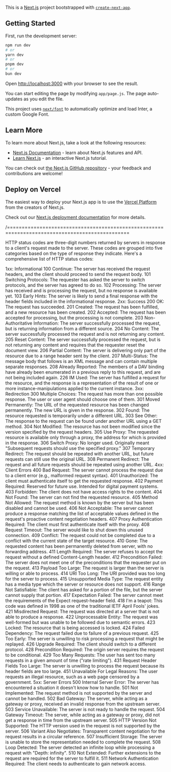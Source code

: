 This is a [Next.js](https://nextjs.org/) project bootstrapped with [`create-next-app`](https://github.com/vercel/next.js/tree/canary/packages/create-next-app).

## Getting Started

First, run the development server:

```bash
npm run dev
# or
yarn dev
# or
pnpm dev
# or
bun dev
```

Open [http://localhost:3000](http://localhost:3000) with your browser to see the result.

You can start editing the page by modifying `app/page.js`. The page auto-updates as you edit the file.

This project uses [`next/font`](https://nextjs.org/docs/basic-features/font-optimization) to automatically optimize and load Inter, a custom Google Font.

## Learn More

To learn more about Next.js, take a look at the following resources:

- [Next.js Documentation](https://nextjs.org/docs) - learn about Next.js features and API.
- [Learn Next.js](https://nextjs.org/learn) - an interactive Next.js tutorial.

You can check out [the Next.js GitHub repository](https://github.com/vercel/next.js/) - your feedback and contributions are welcome!

## Deploy on Vercel

The easiest way to deploy your Next.js app is to use the [Vercel Platform](https://vercel.com/new?utm_medium=default-template&filter=next.js&utm_source=create-next-app&utm_campaign=create-next-app-readme) from the creators of Next.js.

Check out our [Next.js deployment documentation](https://nextjs.org/docs/deployment) for more details.

/===============================================================================================

HTTP status codes are three-digit numbers returned by servers in response to a client's request made to the server. These codes are grouped into five categories based on the type of response they indicate. Here's a comprehensive list of HTTP status codes:

1xx: Informational
100 Continue: The server has received the request headers, and the client should proceed to send the request body.
101 Switching Protocols: The requester has asked the server to switch protocols, and the server has agreed to do so.
102 Processing: The server has received and is processing the request, but no response is available yet.
103 Early Hints: The server is likely to send a final response with the header fields included in the informational response.
2xx: Success
200 OK: The request has succeeded.
201 Created: The request has been fulfilled, and a new resource has been created.
202 Accepted: The request has been accepted for processing, but the processing is not complete.
203 Non-Authoritative Information: The server successfully processed the request, but is returning information from a different source.
204 No Content: The server successfully processed the request and is not returning any content.
205 Reset Content: The server successfully processed the request, but is not returning any content and requires that the requester reset the document view.
206 Partial Content: The server is delivering only part of the resource due to a range header sent by the client.
207 Multi-Status: The message body that follows is an XML message and can contain multiple separate responses.
208 Already Reported: The members of a DAV binding have already been enumerated in a previous reply to this request, and are not being included again.
226 IM Used: The server has fulfilled a request for the resource, and the response is a representation of the result of one or more instance-manipulations applied to the current instance.
3xx: Redirection
300 Multiple Choices: The request has more than one possible response. The user or user agent should choose one of them.
301 Moved Permanently: The URL of the requested resource has been changed permanently. The new URL is given in the response.
302 Found: The resource requested is temporarily under a different URL.
303 See Other: The response to the request can be found under another URL using a GET method.
304 Not Modified: The resource has not been modified since the version specified by the request headers.
305 Use Proxy: The requested resource is available only through a proxy, the address for which is provided in the response.
306 Switch Proxy: No longer used. Originally meant "Subsequent requests should use the specified proxy."
307 Temporary Redirect: The request should be repeated with another URL, but future requests can still use the original URL.
308 Permanent Redirect: The request and all future requests should be repeated using another URL.
4xx: Client Errors
400 Bad Request: The server cannot process the request due to a client error (e.g., malformed request syntax).
401 Unauthorized: The client must authenticate itself to get the requested response.
402 Payment Required: Reserved for future use. Intended for digital payment systems.
403 Forbidden: The client does not have access rights to the content.
404 Not Found: The server can not find the requested resource.
405 Method Not Allowed: The request method is known by the server but has been disabled and cannot be used.
406 Not Acceptable: The server cannot produce a response matching the list of acceptable values defined in the request's proactive content negotiation headers.
407 Proxy Authentication Required: The client must first authenticate itself with the proxy.
408 Request Timeout: The server would like to shut down this unused connection.
409 Conflict: The request could not be completed due to a conflict with the current state of the target resource.
410 Gone: The requested content has been permanently deleted from server, with no forwarding address.
411 Length Required: The server refuses to accept the request without a defined Content-Length header.
412 Precondition Failed: The server does not meet one of the preconditions that the requester put on the request.
413 Payload Too Large: The request is larger than the server is willing or able to process.
414 URI Too Long: The URI provided was too long for the server to process.
415 Unsupported Media Type: The request entity has a media type which the server or resource does not support.
416 Range Not Satisfiable: The client has asked for a portion of the file, but the server cannot supply that portion.
417 Expectation Failed: The server cannot meet the requirements of the Expect request-header field.
418 I'm a teapot: This code was defined in 1998 as one of the traditional IETF April Fools' jokes.
421 Misdirected Request: The request was directed at a server that is not able to produce a response.
422 Unprocessable Entity: The request was well-formed but was unable to be followed due to semantic errors.
423 Locked: The resource that is being accessed is locked.
424 Failed Dependency: The request failed due to failure of a previous request.
425 Too Early: The server is unwilling to risk processing a request that might be replayed.
426 Upgrade Required: The client should switch to a different protocol.
428 Precondition Required: The origin server requires the request to be conditional.
429 Too Many Requests: The user has sent too many requests in a given amount of time ("rate limiting").
431 Request Header Fields Too Large: The server is unwilling to process the request because its header fields are too large.
451 Unavailable For Legal Reasons: The user requests an illegal resource, such as a web page censored by a government.
5xx: Server Errors
500 Internal Server Error: The server has encountered a situation it doesn't know how to handle.
501 Not Implemented: The request method is not supported by the server and cannot be handled.
502 Bad Gateway: The server, while acting as a gateway or proxy, received an invalid response from the upstream server.
503 Service Unavailable: The server is not ready to handle the request.
504 Gateway Timeout: The server, while acting as a gateway or proxy, did not get a response in time from the upstream server.
505 HTTP Version Not Supported: The HTTP version used in the request is not supported by the server.
506 Variant Also Negotiates: Transparent content negotiation for the request results in a circular reference.
507 Insufficient Storage: The server is unable to store the representation needed to complete the request.
508 Loop Detected: The server detected an infinite loop while processing a request with "Depth: infinity".
510 Not Extended: Further extensions to the request are required for the server to fulfill it.
511 Network Authentication Required: The client needs to authenticate to gain network access.